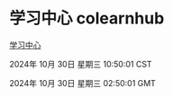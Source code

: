 # 学习中心 colearnhub
[学习中心](http://219.139.197.74:56308/colearnhub/)

2024年 10月 30日 星期三 10:50:01 CST

2024年 10月 30日 星期三 02:50:01 GMT
